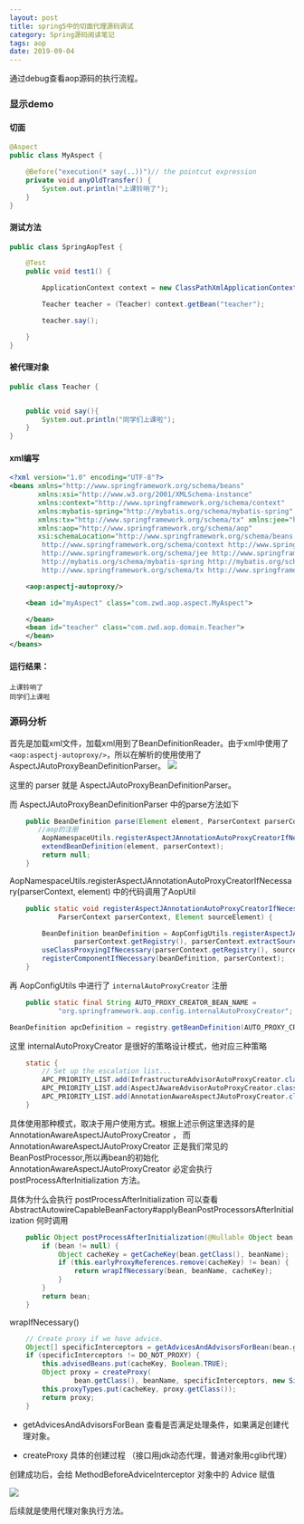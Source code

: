```yaml
---
layout: post
title: spring5中的切面代理源码调试
category: Spring源码阅读笔记
tags: aop
date: 2019-09-04
---
```


通过debug查看aop源码的执行流程。

### 显示demo

#### 切面
```java
@Aspect
public class MyAspect {

	@Before("execution(* say(..))")// the pointcut expression
	private void anyOldTransfer() {
		System.out.println("上课铃响了");
	}
}

```

#### 测试方法
```java
public class SpringAopTest {

	@Test
	public void test1() {

		ApplicationContext context = new ClassPathXmlApplicationContext("bean.xml");

		Teacher teacher = (Teacher) context.getBean("teacher");

		teacher.say();

	}
}
```

#### 被代理对象
```java
public class Teacher {


	public void say(){
		System.out.println("同学们上课啦");
	}
}
```

#### xml编写
```xml
<?xml version="1.0" encoding="UTF-8"?>
<beans xmlns="http://www.springframework.org/schema/beans"
	   xmlns:xsi="http://www.w3.org/2001/XMLSchema-instance"
	   xmlns:context="http://www.springframework.org/schema/context"
	   xmlns:mybatis-spring="http://mybatis.org/schema/mybatis-spring"
	   xmlns:tx="http://www.springframework.org/schema/tx" xmlns:jee="http://www.springframework.org/schema/jee"
	   xmlns:aop="http://www.springframework.org/schema/aop"
	   xsi:schemaLocation="http://www.springframework.org/schema/beans http://www.springframework.org/schema/beans/spring-beans-3.2.xsd
		http://www.springframework.org/schema/context http://www.springframework.org/schema/context/spring-context-3.2.xsd
		http://www.springframework.org/schema/jee http://www.springframework.org/schema/jee/spring-jee-3.2.xsd
		http://mybatis.org/schema/mybatis-spring http://mybatis.org/schema/mybatis-spring-1.2.xsd
		http://www.springframework.org/schema/tx http://www.springframework.org/schema/tx/spring-tx-3.2.xsd http://www.springframework.org/schema/aop https://www.springframework.org/schema/aop/spring-aop.xsd">

	<aop:aspectj-autoproxy/>

	<bean id="myAspect" class="com.zwd.aop.aspect.MyAspect">

	</bean>
	<bean id="teacher" class="com.zwd.aop.domain.Teacher">
	</bean>
</beans>
```
#### 运行结果：
```
上课铃响了
同学们上课啦
```
### 源码分析
首先是加载xml文件，加载xml用到了BeanDefinitionReader。由于xml中使用了`<aop:aspectj-autoproxy/>`，所以在解析的使用使用了
AspectJAutoProxyBeanDefinitionParser。
![](/image/0005.png)

这里的 parser 就是 AspectJAutoProxyBeanDefinitionParser。

而 AspectJAutoProxyBeanDefinitionParser 中的parse方法如下
```java
	public BeanDefinition parse(Element element, ParserContext parserContext) {
       //aop的注册
		AopNamespaceUtils.registerAspectJAnnotationAutoProxyCreatorIfNecessary(parserContext, element);
		extendBeanDefinition(element, parserContext);
		return null;
	}
```
AopNamespaceUtils.registerAspectJAnnotationAutoProxyCreatorIfNecessary(parserContext, element) 中的代码调用了AopUtil
```java
	public static void registerAspectJAnnotationAutoProxyCreatorIfNecessary(
			ParserContext parserContext, Element sourceElement) {

		BeanDefinition beanDefinition = AopConfigUtils.registerAspectJAnnotationAutoProxyCreatorIfNecessary(
				parserContext.getRegistry(), parserContext.extractSource(sourceElement));
		useClassProxyingIfNecessary(parserContext.getRegistry(), sourceElement);
		registerComponentIfNecessary(beanDefinition, parserContext);
	}
```
再 AopConfigUtils 中进行了 `internalAutoProxyCreator` 注册
```java
	public static final String AUTO_PROXY_CREATOR_BEAN_NAME =
			"org.springframework.aop.config.internalAutoProxyCreator";

BeanDefinition apcDefinition = registry.getBeanDefinition(AUTO_PROXY_CREATOR_BEAN_NAME);
```
这里 internalAutoProxyCreator 是很好的策略设计模式，他对应三种策略
```java
	static {
		// Set up the escalation list...
		APC_PRIORITY_LIST.add(InfrastructureAdvisorAutoProxyCreator.class);
		APC_PRIORITY_LIST.add(AspectJAwareAdvisorAutoProxyCreator.class);
		APC_PRIORITY_LIST.add(AnnotationAwareAspectJAutoProxyCreator.class);
	}
```
具体使用那种模式，取决于用户使用方式。根据上述示例这里选择的是 AnnotationAwareAspectJAutoProxyCreator ，
而 AnnotationAwareAspectJAutoProxyCreator 正是我们常见的BeanPostProcessor,所以再bean的初始化AnnotationAwareAspectJAutoProxyCreator
必定会执行 postProcessAfterInitialization 方法。

具体为什么会执行 postProcessAfterInitialization 可以查看 AbstractAutowireCapableBeanFactory#applyBeanPostProcessorsAfterInitialization 何时调用
```java
	public Object postProcessAfterInitialization(@Nullable Object bean, String beanName) {
		if (bean != null) {
			Object cacheKey = getCacheKey(bean.getClass(), beanName);
			if (this.earlyProxyReferences.remove(cacheKey) != bean) {
				return wrapIfNecessary(bean, beanName, cacheKey);
			}
		}
		return bean;
	}

```

wrapIfNecessary()
```java
    // Create proxy if we have advice.
    Object[] specificInterceptors = getAdvicesAndAdvisorsForBean(bean.getClass(), beanName, null);
    if (specificInterceptors != DO_NOT_PROXY) {
        this.advisedBeans.put(cacheKey, Boolean.TRUE);
        Object proxy = createProxy(
                bean.getClass(), beanName, specificInterceptors, new SingletonTargetSource(bean));
        this.proxyTypes.put(cacheKey, proxy.getClass());
        return proxy;
    }
```
* getAdvicesAndAdvisorsForBean 查看是否满足处理条件，如果满足创建代理对象。

* createProxy 具体的创建过程 （接口用jdk动态代理，普通对象用cglib代理）

创建成功后，会给 MethodBeforeAdviceInterceptor 对象中的 Advice 赋值

![](/image/0006.png)

后续就是使用代理对象执行方法。
